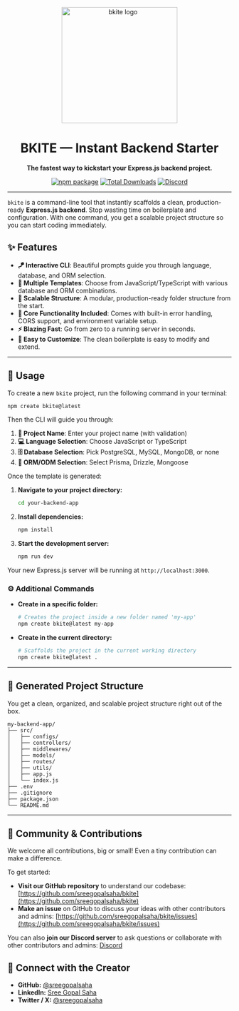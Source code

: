 <p align="center">
  <a href="https://github.com/sreegopalsaha/bkite" target="_blank" rel="noopener noreferrer">
    <img width="260" src="https://github.com/user-attachments/assets/8a7d37bf-ffb6-440e-a788-bf4cbc03d51d" alt="bkite logo">
  </a>
</p>

<h1 align="center">BKITE — Instant Backend Starter</h1>

<p align="center">
  <strong>The fastest way to kickstart your Express.js backend project.</strong>
</p>

<p align="center">
  <a href="https://www.npmjs.com/package/create-bkite"><img src="https://img.shields.io/npm/v/create-bkite?color=blue&label=npm" alt="npm package"></a>
  <a href="https://www.npmjs.com/package/create-bkite"><img src="https://img.shields.io/npm/dt/create-bkite" alt="Total Downloads"></a>
  <a href="https://discord.gg/p9GubC7ZMP"><img src="https://img.shields.io/badge/Discord-5865F2?logo=discord&logoColor=white&style=flat" alt="Discord"></a>
</p>

---

`bkite` is a command-line tool that instantly scaffolds a clean, production-ready **Express.js backend**. Stop wasting time on boilerplate and configuration. With one command, you get a scalable project structure so you can start coding immediately.

## ✨ Features

* **🪁 Interactive CLI**: Beautiful prompts guide you through language, database, and ORM selection.
* **🎯 Multiple Templates**: Choose from JavaScript/TypeScript with various database and ORM combinations.
* **📁 Scalable Structure**: A modular, production-ready folder structure from the start.
* **🔄 Core Functionality Included**: Comes with built-in error handling, CORS support, and environment variable setup.
* **⚡ Blazing Fast**: Go from zero to a running server in seconds.
* **🔌 Easy to Customize**: The clean boilerplate is easy to modify and extend.
---

## 🚀 Usage

To create a new `bkite` project, run the following command in your terminal:

```bash
npm create bkite@latest
```

Then the CLI will guide you through:

1. **📝 Project Name**: Enter your project name (with validation)
2. **💻 Language Selection**: Choose JavaScript or TypeScript
3. **🗄️ Database Selection**: Pick PostgreSQL, MySQL, MongoDB, or none
4. **🔧 ORM/ODM Selection**: Select Prisma, Drizzle, Mongoose

Once the template is generated:

1. **Navigate to your project directory:**

   ```bash
   cd your-backend-app
   ```
2. **Install dependencies:**

   ```bash
   npm install
   ```
3. **Start the development server:**

   ```bash
   npm run dev
   ```

Your new Express.js server will be running at `http://localhost:3000`.

### ⚙️ Additional Commands

* **Create in a specific folder:**

  ```bash
  # Creates the project inside a new folder named 'my-app'
  npm create bkite@latest my-app
  ```
* **Create in the current directory:**

  ```bash
  # Scaffolds the project in the current working directory
  npm create bkite@latest .
  ```

-----

## 📁 Generated Project Structure

You get a clean, organized, and scalable project structure right out of the box.

```
my-backend-app/
├── src/
│   ├── configs/
│   ├── controllers/
│   ├── middlewares/
│   ├── models/
│   ├── routes/
│   ├── utils/
│   ├── app.js
│   └── index.js
├── .env
├── .gitignore
├── package.json
└── README.md
```

-----
## 💬 Community & Contributions

We welcome all contributions, big or small\! Even a tiny contribution can make a difference.

To get started:

  * **Visit our GitHub repository** to understand our codebase: [https://github.com/sreegopalsaha/bkite](https://github.com/sreegopalsaha/bkite)
  * **Make an issue** on GitHub to discuss your ideas with other contributors and admins: [https://github.com/sreegopalsaha/bkite/issues](https://github.com/sreegopalsaha/bkite/issues)

You can also **join our Discord server** to ask questions or collaborate with other contributors and admins: [Discord](https://discord.gg/p9GubC7ZMP)

## 🔗 Connect with the Creator

* **GitHub:** [@sreegopalsaha](https://github.com/sreegopalsaha)
* **LinkedIn:** [Sree Gopal Saha](https://www.linkedin.com/in/sreegopalsaha/)
* **Twitter / X:** [@sreegopalsaha](https://x.com/sreegopalsaha)

